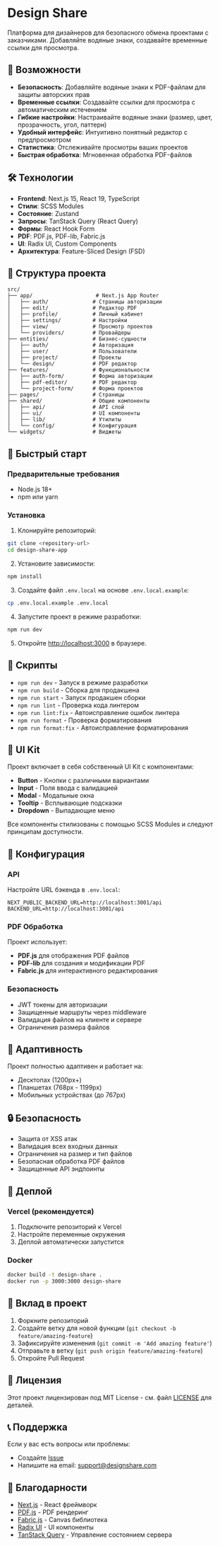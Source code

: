 # Design Share

Платформа для дизайнеров для безопасного обмена проектами с заказчиками. Добавляйте водяные знаки, создавайте временные ссылки для просмотра.

## 🚀 Возможности

- **Безопасность**: Добавляйте водяные знаки к PDF-файлам для защиты авторских прав
- **Временные ссылки**: Создавайте ссылки для просмотра с автоматическим истечением
- **Гибкие настройки**: Настраивайте водяные знаки (размер, цвет, прозрачность, угол, паттерн)
- **Удобный интерфейс**: Интуитивно понятный редактор с предпросмотром
- **Статистика**: Отслеживайте просмотры ваших проектов
- **Быстрая обработка**: Мгновенная обработка PDF-файлов

## 🛠 Технологии

- **Frontend**: Next.js 15, React 19, TypeScript
- **Стили**: SCSS Modules
- **Состояние**: Zustand
- **Запросы**: TanStack Query (React Query)
- **Формы**: React Hook Form
- **PDF**: PDF.js, PDF-lib, Fabric.js
- **UI**: Radix UI, Custom Components
- **Архитектура**: Feature-Sliced Design (FSD)

## 📁 Структура проекта

```
src/
├── app/                    # Next.js App Router
│   ├── auth/              # Страницы авторизации
│   ├── edit/              # Редактор PDF
│   ├── profile/           # Личный кабинет
│   ├── settings/          # Настройки
│   ├── view/              # Просмотр проектов
│   └── providers/         # Провайдеры
├── entities/              # Бизнес-сущности
│   ├── auth/              # Авторизация
│   ├── user/              # Пользователи
│   ├── project/           # Проекты
│   └── design/            # PDF редактор
├── features/              # Функциональности
│   ├── auth-form/         # Форма авторизации
│   ├── pdf-editor/        # PDF редактор
│   └── project-form/      # Форма проектов
├── pages/                 # Страницы
├── shared/                # Общие компоненты
│   ├── api/               # API слой
│   ├── ui/                # UI компоненты
│   ├── lib/               # Утилиты
│   └── config/            # Конфигурация
└── widgets/               # Виджеты
```

## 🚀 Быстрый старт

### Предварительные требования

- Node.js 18+ 
- npm или yarn

### Установка

1. Клонируйте репозиторий:
```bash
git clone <repository-url>
cd design-share-app
```

2. Установите зависимости:
```bash
npm install
```

3. Создайте файл `.env.local` на основе `.env.local.example`:
```bash
cp .env.local.example .env.local
```

4. Запустите проект в режиме разработки:
```bash
npm run dev
```

5. Откройте [http://localhost:3000](http://localhost:3000) в браузере.

## 📝 Скрипты

- `npm run dev` - Запуск в режиме разработки
- `npm run build` - Сборка для продакшена
- `npm run start` - Запуск продакшен сборки
- `npm run lint` - Проверка кода линтером
- `npm run lint:fix` - Автоисправление ошибок линтера
- `npm run format` - Проверка форматирования
- `npm run format:fix` - Автоисправление форматирования

## 🎨 UI Kit

Проект включает в себя собственный UI Kit с компонентами:

- **Button** - Кнопки с различными вариантами
- **Input** - Поля ввода с валидацией
- **Modal** - Модальные окна
- **Tooltip** - Всплывающие подсказки
- **Dropdown** - Выпадающие меню

Все компоненты стилизованы с помощью SCSS Modules и следуют принципам доступности.

## 🔧 Конфигурация

### API

Настройте URL бэкенда в `.env.local`:

```env
NEXT_PUBLIC_BACKEND_URL=http://localhost:3001/api
BACKEND_URL=http://localhost:3001/api
```

### PDF Обработка

Проект использует:
- **PDF.js** для отображения PDF файлов
- **PDF-lib** для создания и модификации PDF
- **Fabric.js** для интерактивного редактирования

### Безопасность

- JWT токены для авторизации
- Защищенные маршруты через middleware
- Валидация файлов на клиенте и сервере
- Ограничения размера файлов

## 📱 Адаптивность

Проект полностью адаптивен и работает на:
- Десктопах (1200px+)
- Планшетах (768px - 1199px)
- Мобильных устройствах (до 767px)

## 🔒 Безопасность

- Защита от XSS атак
- Валидация всех входных данных
- Ограничения на размер и тип файлов
- Безопасная обработка PDF файлов
- Защищенные API эндпоинты

## 🚀 Деплой

### Vercel (рекомендуется)

1. Подключите репозиторий к Vercel
2. Настройте переменные окружения
3. Деплой автоматически запустится

### Docker

```bash
docker build -t design-share .
docker run -p 3000:3000 design-share
```

## 🤝 Вклад в проект

1. Форкните репозиторий
2. Создайте ветку для новой функции (`git checkout -b feature/amazing-feature`)
3. Зафиксируйте изменения (`git commit -m 'Add amazing feature'`)
4. Отправьте в ветку (`git push origin feature/amazing-feature`)
5. Откройте Pull Request

## 📄 Лицензия

Этот проект лицензирован под MIT License - см. файл [LICENSE](LICENSE) для деталей.

## 📞 Поддержка

Если у вас есть вопросы или проблемы:

- Создайте [Issue](https://github.com/your-repo/issues)
- Напишите на email: support@designshare.com

## 🙏 Благодарности

- [Next.js](https://nextjs.org/) - React фреймворк
- [PDF.js](https://mozilla.github.io/pdf.js/) - PDF рендеринг
- [Fabric.js](http://fabricjs.com/) - Canvas библиотека
- [Radix UI](https://www.radix-ui.com/) - UI компоненты
- [TanStack Query](https://tanstack.com/query) - Управление состоянием сервера